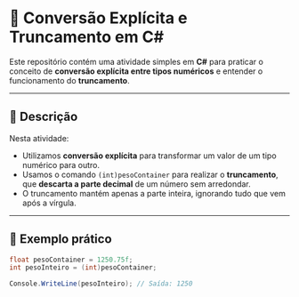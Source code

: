 # 📘 Conversão Explícita e Truncamento em C#

Este repositório contém uma atividade simples em **C#** para praticar o conceito de **conversão explícita entre tipos numéricos** e entender o funcionamento do **truncamento**.

---

## 📌 Descrição
Nesta atividade:
- Utilizamos **conversão explícita** para transformar um valor de um tipo numérico para outro.
- Usamos o comando `(int)pesoContainer` para realizar o **truncamento**, que **descarta a parte decimal** de um número sem arredondar.
- O truncamento mantém apenas a parte inteira, ignorando tudo que vem após a vírgula.

---

## 🧠 Exemplo prático
```csharp
float pesoContainer = 1250.75f;
int pesoInteiro = (int)pesoContainer;

Console.WriteLine(pesoInteiro); // Saída: 1250
